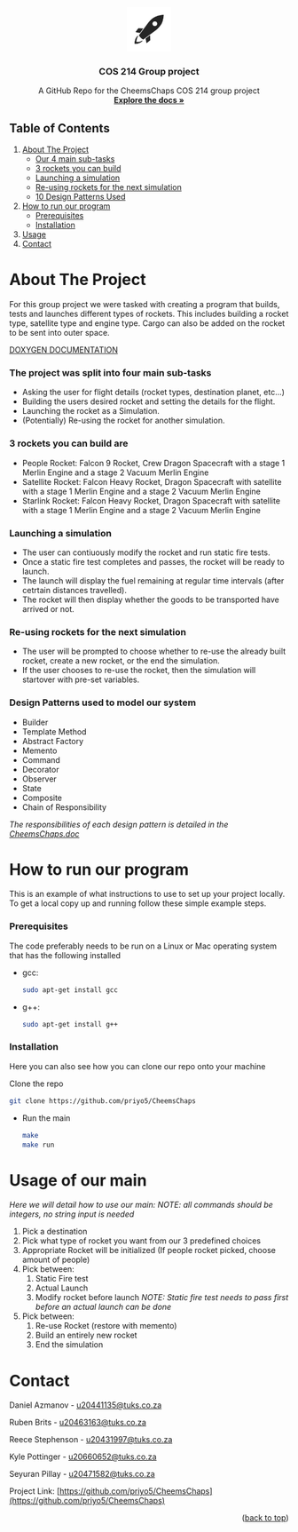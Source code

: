 <div id="top"></div>
<br />
<div align="center">
  <a href="https://github.com/priyo5/CheemsChaps">
    <img src="images/logo.png" alt="Logo" width="80" height="80">
  </a>

  <h3 align="center">COS 214 Group project</h3>

  <p align="center">
    A GitHub Repo for the CheemsChaps COS 214 group project
    <br />
    <a href="https://github.com/othneildrew/Best-README-Template"><strong>Explore the docs »</strong></a>
    <br />
  </p>
</div>

  <h2>Table of Contents</h2>
  <ol>
    <li>
      <a href="#about-the-project">About The Project</a>
      <ul>
         <li><a href="#The-project-was-split-into-four-main-sub-tasks">Our 4 main sub-tasks</a></li>
         <li><a href="#3-rockets-you-can-build-are">3 rockets you can build</a></li>
         <li><a href="#Launching-a-simulation">Launching a simulation</a></li>
        <li><a href="#Re-using-rockets-for-the-next-simulation">Re-using rockets for the next simulation</a></li>
        <li><a href="#Design-Patterns-used-to-model-our-system">10 Design Patterns Used</a></li>
      </ul>
    </li>
    <li>
      <a href="#how-to-run-our-program">How to run our program</a>
      <ul>
        <li><a href="#prerequisites">Prerequisites</a></li>
        <li><a href="#installation">Installation</a></li>
      </ul>
    </li>
    <li><a href="#usage-of-our-main">Usage</a></li>
    <li><a href="#contact">Contact</a></li>
  </ol>




<!-- ABOUT THE PROJECT -->
# About The Project

For this group project we were tasked with creating a program that builds, tests and launches different types of rockets.
This includes building a rocket type, satellite type and engine type. Cargo can also be added on the rocket to be sent into outer space.

[DOXYGEN DOCUMENTATION](https://priyo5.github.io/CheemsChaps/html/index.html)

### The project was split into four main sub-tasks
* Asking the user for flight details (rocket types, destination planet, etc...)
* Building the users desired rocket and setting the details for the flight.
* Launching the rocket as a Simulation.
* (Potentially) Re-using the rocket for another simulation.

### 3 rockets you can build are
* People Rocket: Falcon 9 Rocket, Crew Dragon Spacecraft with a stage 1 Merlin Engine and a stage 2 Vacuum Merlin Engine
* Satellite Rocket: Falcon Heavy Rocket, Dragon Spacecraft with satellite with a stage 1 Merlin Engine and a stage 2 Vacuum Merlin Engine
* Starlink Rocket: Falcon Heavy Rocket, Dragon Spacecraft with satellite with a stage 1 Merlin Engine and a stage 2 Vacuum Merlin Engine

### Launching a simulation
* The user can contiuously modify the rocket and run static fire tests.
* Once a static fire test completes and passes, the rocket will be ready to launch.
* The launch will display the fuel remaining at regular time intervals (after cetrtain distances travelled).
* The rocket will then display whether the goods to be transported have arrived or not.

### Re-using rockets for the next simulation
* The user will be prompted to choose whether to re-use the already built rocket, create a new rocket, or the end the simulation.
* If the user chooses to re-use the rocket, then the simulation will startover with pre-set variables.

### Design Patterns used to model our system

* Builder
* Template Method
* Abstract Factory
* Memento
* Command
* Decorator
* Observer
* State
* Composite
* Chain of Responsibility

*The responsibilities of each design pattern is detailed in the <a href="https://docs.google.com/document/d/1KPRTDBuYREFpHLTE3IBjX0e3plSBI0--/edit?usp=sharing&ouid=118336233054149317239&rtpof=true&sd=true">CheemsChaps.doc</a>*

<!-- GETTING STARTED -->
# How to run our program

This is an example of what instructions to use to set up your project locally.
To get a local copy up and running follow these simple example steps.

### Prerequisites

The code preferably needs to be run on a Linux or Mac operating system that has the following installed
* gcc:
  ```sh
  sudo apt-get install gcc
  ```

* g++:
  ```sh
  sudo apt-get install g++
  ```

### Installation

Here you can also see how you can clone our repo onto your machine

Clone the repo
   ```sh
   git clone https://github.com/priyo5/CheemsChaps
   ```
* Run the main
  ```sh
  make
  make run
  ```

<!-- USAGE EXAMPLES -->
# Usage of our main

*Here we will detail how to use our main:
NOTE: all commands should be integers, no string input is needed*

1. Pick a destination
2. Pick what type of rocket you want from our 3 predefined choices
3. Appropriate Rocket will be initialized (If people rocket picked, choose amount of people)
4. Pick between:
   1. Static Fire test
   2. Actual Launch
   3. Modify rocket before launch
   *NOTE: Static fire test needs to pass first before an actual launch can be done*
5. Pick between:
   1. Re-use Rocket (restore with memento)
   2. Build an entirely new rocket
   3. End the simulation


<!-- CONTACT -->
# Contact

Daniel Azmanov - [u20441135@tuks.co.za](u20441135@tuks.co.za)

Ruben Brits - [u20463163@tuks.co.za](u20463163@tuks.co.za)

Reece Stephenson - [u20431997@tuks.co.za](u20431997@tuks.co.za)

Kyle Pottinger - [u20660652@tuks.co.za](u20660652@tuks.co.za)

Seyuran Pillay - [u20471582@tuks.co.za](u20471582@tuks.co.za)


Project Link: [https://github.com/priyo5/CheemsChaps](https://github.com/priyo5/CheemsChaps)

<p align="right">(<a href="#top">back to top</a>)</p>

